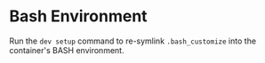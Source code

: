 # Bash Environment

Run the `dev setup` command to re-symlink `.bash_customize` into the container's BASH environment.
